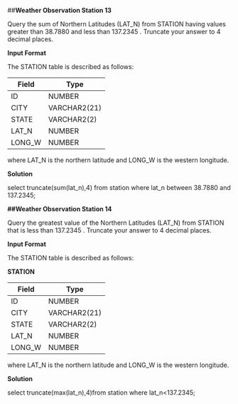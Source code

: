 ##**Weather Observation Station 13**

Query the sum of Northern Latitudes (LAT_N) from STATION having values greater than 38.7880 and less than 137.2345 . Truncate your answer to 4 decimal places.

**Input Format**

The STATION table is described as follows:

| Field  | Type       |
|--------|------------|
|ID      |NUMBER      |
|CITY    |VARCHAR2(21)|
|STATE   |VARCHAR2(2) |
|LAT_N   |NUMBER      |
|LONG_W  |NUMBER      |
where LAT_N is the northern latitude and LONG_W is the western longitude.

**Solution**

select truncate(sum(lat_n),4) from station where lat_n between 38.7880 and 137.2345;

**##Weather Observation Station 14**

Query the greatest value of the Northern Latitudes (LAT_N) from STATION that is less than 137.2345 . Truncate your answer to 4 decimal places.

**Input Format**

The STATION table is described as follows:

 **STATION**
         
|Field   | Type       |
|--------|------------|
|ID      |NUMBER      |
|CITY    |VARCHAR2(21)|
|STATE   |VARCHAR2(2) |
|LAT_N   |NUMBER      |
|LONG_W  |NUMBER      |
where LAT_N is the northern latitude and LONG_W is the western longitude.

**Solution**

select truncate(max(lat_n),4)from station where lat_n<137.2345;

